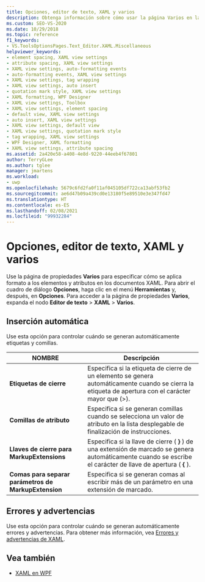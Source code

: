```yaml
---
title: Opciones, editor de texto, XAML y varios
description: Obtenga información sobre cómo usar la página Varios en la sección XML para especificar cómo se aplica formato a los elementos y atributos en los documentos XAML.
ms.custom: SEO-VS-2020
ms.date: 10/29/2018
ms.topic: reference
f1_keywords:
- VS.ToolsOptionsPages.Text_Editor.XAML.Miscellaneous
helpviewer_keywords:
- element spacing, XAML view settings
- attribute spacing, XAML view settings
- XAML view settings, auto-formatting events
- auto-formatting events, XAML view settings
- XAML view settings, tag wrapping
- XAML view settings, auto insert
- quotation mark style, XAML view settings
- XAML formatting, WPF Designer
- XAML view settings, Toolbox
- XAML view settings, element spacing
- default view, XAML view settings
- auto insert, XAML view settings
- XAML view settings, default view
- XAML view settings, quotation mark style
- tag wrapping, XAML view settings
- WPF Designer, XAML formatting
- XAML view settings, attribute spacing
ms.assetid: 2a420e58-a408-4e8d-9220-44eeb4f67801
author: TerryGLee
ms.author: tglee
manager: jmartens
ms.workload:
- uwp
ms.openlocfilehash: 5679c6fd2fa0f11af045105df722ca13abf53fb2
ms.sourcegitcommit: ae6d47b09a439cd0e13180f5e89510e3e347fd47
ms.translationtype: HT
ms.contentlocale: es-ES
ms.lasthandoff: 02/08/2021
ms.locfileid: "99932284"
---
```

# <a name="options-text-editor-xaml-miscellaneous"></a>Opciones, editor de texto, XAML y varios

Use la página de propiedades **Varios** para especificar cómo se aplica formato a los elementos y atributos en los documentos XAML. Para abrir el cuadro de diálogo **Opciones**, haga clic en el menú **Herramientas** y, después, en **Opciones**. Para acceder a la página de propiedades **Varios**, expanda el nodo **Editor de texto** > **XAML** > **Varios**.

## <a name="auto-insert"></a>Inserción automática

Use esta opción para controlar cuándo se generan automáticamente etiquetas y comillas.

|NOMBRE|Descripción|
|-|-|
|**Etiquetas de cierre**|Especifica si la etiqueta de cierre de un elemento se genera automáticamente cuando se cierra la etiqueta de apertura con el carácter mayor que (>).|
|**Comillas de atributo**|Especifica si se generan comillas cuando se selecciona un valor de atributo en la lista desplegable de finalización de instrucciones.|
|**Llaves de cierre para MarkupExtensions**|Especifica si la llave de cierre ( **}** ) de una extensión de marcado se genera automáticamente cuando se escribe el carácter de llave de apertura ( **{** ).|
|**Comas para separar parámetros de MarkupExtension**|Especifica si se generan comas al escribir más de un parámetro en una extensión de marcado.|

## <a name="errors-and-warnings"></a>Errores y advertencias

Use esta opción para controlar cuándo se generan automáticamente errores y advertencias. Para obtener más información, vea [Errores y advertencias de XAML](../../xaml-tools/xaml-errors-warnings.md).

## <a name="see-also"></a>Vea también

- [XAML en WPF](/dotnet/framework/wpf/advanced/xaml-in-wpf)
